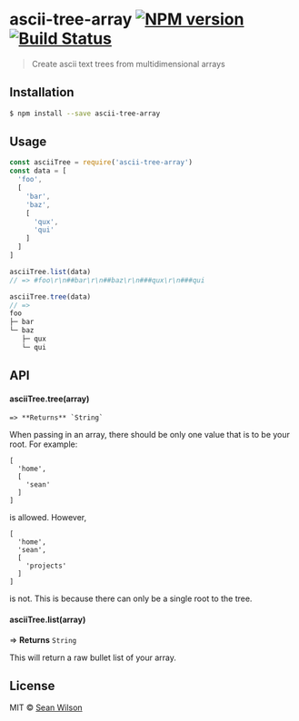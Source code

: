 # ascii-tree-array [![NPM version](https://badge.fury.io/js/ascii-tree-array.svg)](https://npmjs.org/package/ascii-tree-array) [![Build Status](https://travis-ci.org/seanc/ascii-tree-array.svg?branch=master)](https://travis-ci.org/seanc/ascii-tree-array)

> Create ascii text trees from multidimensional arrays

## Installation

```sh
$ npm install --save ascii-tree-array
```

## Usage

```js
const asciiTree = require('ascii-tree-array')
const data = [
  'foo',
  [
    'bar',
    'baz',
    [
      'qux',
      'qui'
    ]
  ]
]

asciiTree.list(data)
// => #foo\r\n##bar\r\n##baz\r\n###qux\r\n###qui

asciiTree.tree(data)
// =>
foo
├─ bar
└─ baz
   ├─ qux
   └─ qui
```

## API

#### asciiTree.tree(array)
    => **Returns** `String`

When passing in an array, there should be only one value that is to be your root. For example:

```
[
  'home',
  [
    'sean'
  ]
]
```

is allowed. However,

```
[
  'home',
  'sean',
  [
    'projects'
  ]
]
```

is not. This is because there can only be a single root to the tree.


#### asciiTree.list(array)
  => **Returns** `String`

This will return a raw bullet list of your array.


## License

MIT © [Sean Wilson](https://imsean.me)
